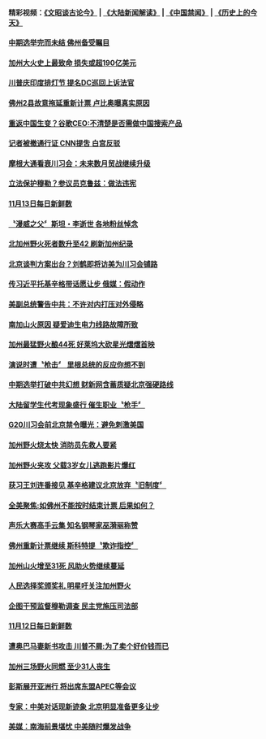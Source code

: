 #### 精彩视频：[《文昭谈古论今》](https://github.com/gfw-breaker/wenzhao/blob/master/README.md?t=11140031) | [《大陆新闻解读》](https://github.com/gfw-breaker/ntdtv-comedy/blob/master/README.md?t=11140031) | [《中国禁闻》](https://github.com/gfw-breaker/ntdtv-news/blob/master/README.md?t=11140031) | [《历史上的今天》](https://github.com/gfw-breaker/today-in-history/blob/master/README.md?t=11140031) 

#### [中期选举完而未结 佛州备受瞩目](../pages/news203/a1399224.md?t=11140031) 

#### [加州大火史上最致命 损失或超190亿美元](../pages/news203/a1399217.md?t=11140031) 

#### [川普庆印度排灯节 提名DC巡回上诉法官](../pages/news203/a1399214.md?t=11140031) 

#### [佛州2县故意拖延重新计票 卢比奥曝真实原因](../pages/news203/a1399213.md?t=11140031) 

#### [重返中国生变？谷歌CEO:不清楚是否需做中国搜索产品](../pages/news203/a1399211.md?t=11140031) 

#### [记者被撤通行证 CNN提吿 白宫反驳](../pages/news203/a1399205.md?t=11140031) 

#### [摩根大通看衰川习会：未来数月贸战继续升级](../pages/news203/a1399198.md?t=11140031) 

#### [立法保护穆勒？参议员克鲁兹：做法违宪](../pages/news203/a1399197.md?t=11140031) 

#### [11月13日每日新鲜数](../pages/news203/a1399189.md?t=11140031) 

#### [〝漫威之父〞斯坦・李逝世 各地粉丝悼念](../pages/news203/a1399180.md?t=11140031) 

#### [北加州野火死者数升至42 刷新加州纪录](../pages/news203/a1399178.md?t=11140031) 

#### [北京谈判方案出台？刘鹤即将访美为川习会铺路](../pages/news203/a1399164.md?t=11140031) 

#### [传习近平托基辛格带话愿让步 俄媒：假动作](../pages/news203/a1399018.md?t=11140031) 

#### [美副总统警告中共：不许对内打压对外侵略](../pages/news203/a1399144.md?t=11140031) 

#### [南加山火原因 疑爱迪生电力线路故障所致](../pages/news203/a1399130.md?t=11140031) 

#### [加州最猛野火酿44死 好莱坞大砍星光熠熠首映](../pages/news203/a1399136.md?t=11140031) 

#### [演说时遭〝枪击〞 里根总统的反应你想不到](../pages/news203/a1399139.md?t=11140031) 

#### [中期选举打破中共幻想 财新网含蓄质疑北京强硬路线](../pages/news203/a1399037.md?t=11140031) 

#### [大陆留学生代考现象盛行 催生职业〝枪手〞](../pages/news203/a1399126.md?t=11140031) 

#### [G20川习会前北京禁令曝光：避免刺激美国](../pages/news203/a1399120.md?t=11140031) 

#### [加州野火烧太快 消防员先救人要紧](../pages/news203/a1399088.md?t=11140031) 

#### [加州野火夹攻 父载3岁女儿逃跑影片爆红](../pages/news203/a1399004.md?t=11140031) 

#### [获习王刘连番接见 基辛格建议北京放弃〝旧制度〞](../pages/news203/a1398938.md?t=11140031) 

#### [全美聚焦:如佛州不能按时结束计票 后果如何？](../pages/news203/a1399081.md?t=11140031) 

#### [声乐大赛高手云集 知名钢琴家巫漪丽称赞](../pages/news203/a1399080.md?t=11140031) 

#### [佛州重新计票继续 斯科特提〝欺诈指控〞](../pages/news203/a1399078.md?t=11140031) 

#### [加州山火增至31死 风助火势继续蔓延](../pages/news203/a1399077.md?t=11140031) 

#### [人民选择奖颁奖礼 明星吁关注加州野火](../pages/news203/a1399064.md?t=11140031) 

#### [企图干预监督穆勒调查 民主党施压司法部](../pages/news203/a1399055.md?t=11140031) 

#### [11月12日每日新鲜数](../pages/news203/a1399050.md?t=11140031) 

#### [遭奥巴马妻新书攻击  川普不屑:为了卖个好价钱而已](../pages/news203/a1399046.md?t=11140031) 

#### [加州三场野火同燃 至少31人丧生](../pages/news203/a1399028.md?t=11140031) 

#### [彭斯展开亚洲行 将出席东盟APEC等会议](../pages/news203/a1399025.md?t=11140031) 

#### [专家：中美对话现新迹象 北京明显准备更多让步](../pages/news203/a1398971.md?t=11140031) 

#### [美媒：南海前景堪忧 中美随时爆发战争](../pages/news203/a1399003.md?t=11140031) 

